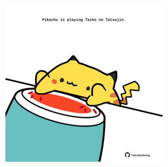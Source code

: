 <!-- built at 29/09/2023, 11:00:49 UTC -->
<p align="center">
  <img width="500" height="500" src="./ReadmeImage.svg">
</p>
